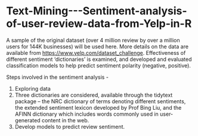 # Text-Mining---Sentiment-analysis-of-user-review-data-from-Yelp-in-R

A sample of the original dataset (over 4 million review by over a million users for 144K businesses) will be used here. More details on the data are available from https://www.yelp.com/dataset_challenge. Effectiveness of different sentiment ‘dictionaries’ is examined, and developed and evaluated classification models to help predict sentiment polarity (negative, positive).

Steps involved in the sentiment analysis -
1. Exploring data
2. Three dictionaries are considered, available through the tidytext package – the NRC dictionary of terms denoting different sentiments,      the extended sentiment lexicon developed by Prof Bing Liu, and the AFINN dictionary which includes words commonly used in user-generated    content in the web.
3. Develop models to predict review sentiment.
